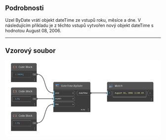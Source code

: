 ## Podrobnosti
Uzel ByDate vrátí objekt dateTime ze vstupů roku, měsíce a dne. V následujícím příkladu je z těchto vstupů vytvořen nový objekt dateTime s hodnotou August 08, 2006.
___
## Vzorový soubor

![ByDate](./DSCore.DateTime.ByDate_img.jpg)

